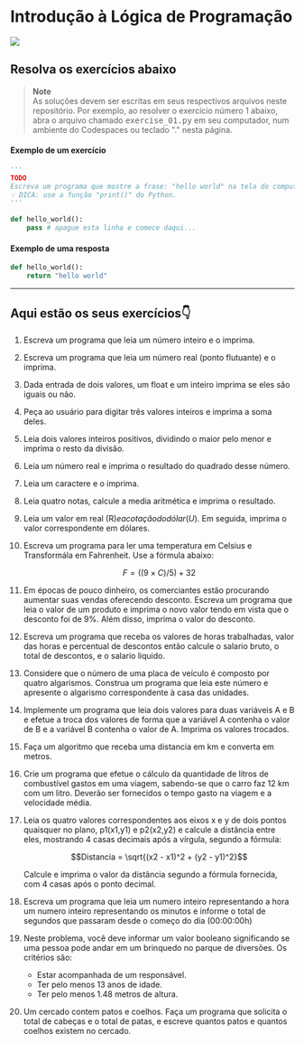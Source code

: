 # Introdução à Lógica de Programação

[![](https://img.shields.io/badge/python-v3.9-blue)](https://www.python.org/downloads/release/python-390/)

## Resolva os exercícios abaixo

> **Note**  
> As soluções devem ser escritas em seus respectivos arquivos neste repositório. Por exemplo, ao resolver o exercício número 1 abaixo, abra o arquivo chamado <kbd>exercise_01.py</kbd> em seu computador, num ambiente do Codespaces ou teclado "." nesta página.

#### Exemplo de um exercício

```python
'''
TODO
Escreva um programa que mostre a frase: "hello world" na tela do computador.
💡 DICA: use a função "print()" do Python.
'''

def hello_world():
    pass # apague esta linha e comece daqui...
```

#### Exemplo de uma resposta

```python
def hello_world():
    return "hello world"
```

---

## Aqui estão os seus exercícios👇

1. Escreva um programa que leia um número inteiro e o imprima.

2. Escreva um programa que leia um número real (ponto flutuante) e o imprima.

3. Dada entrada de dois valores, um float e um inteiro imprima se eles são iguais ou não.

4. Peça ao usuário para digitar três valores inteiros e imprima a soma deles.

5. Leia dois valores inteiros positivos, dividindo o maior pelo menor e imprima o resto da divisão.

6. Leia um número real e imprima o resultado do quadrado desse número.

7. Leia um caractere e o imprima.

8. Leia quatro notas, calcule a media aritmética e imprima o resultado.

9. Leia um valor em real (R$) e a cotação do dólar (U$). Em seguida, imprima o valor correspondente em dólares.

10. Escreva um programa para ler uma temperatura em Celsius e Transformá­la em Fahrenheit. Use a fórmula abaixo:

	$$F = ((9 \times C) / 5) + 32$$

11. Em épocas de pouco dinheiro, os comerciantes estão procurando aumentar suas vendas oferecendo desconto. Escreva um programa que leia o valor de um produto e imprima o novo valor tendo em vista que o desconto foi de 9%. Além disso, imprima o valor do desconto.

12. Escreva um programa que receba os valores de horas trabalhadas, valor das horas e percentual de descontos então calcule o salario bruto, o total de descontos, e o salario liquido.

13. Considere que o número de uma placa de veículo é composto por quatro algarismos. Construa um programa que leia este número e apresente o algarismo correspondente à casa das unidades.

14. Implemente um programa que leia dois valores para duas variáveis A e B e efetue a troca dos valores de forma que a variável A contenha o valor de B e a variável B contenha o valor de A. Imprima os valores trocados.

15. Faça um algoritmo que receba uma distancia em km e converta em metros.

16. Crie um programa que efetue o cálculo da quantidade de litros de combustível gastos em uma viagem, sabendo-­se que o carro faz 12 km com um litro. Deverão ser fornecidos o tempo gasto na viagem e a velocidade média.

17. Leia os quatro valores correspondentes aos eixos x e y de dois pontos quaisquer no plano, p1(x1,y1) e p2(x2,y2) e calcule a distância entre eles, mostrando 4 casas decimais após a vírgula, segundo a fórmula:

	$$Distancia = \sqrt{(x2 - x1)^2 + (y2 - y1)^2}$$

	Calcule e imprima o valor da distância segundo a fórmula fornecida, com 4 casas após o ponto decimal.

18. Escreva um programa que leia um numero inteiro representando a hora um numero inteiro representando os minutos e informe o total de segundos que passaram desde o começo do dia (00:00:00h)

19. Neste problema, você deve informar um valor booleano significando se uma pessoa pode andar em um brinquedo no parque de diversões. Os critérios são:
	
	- Estar acompanhada de um responsável.
	- Ter pelo menos 13 anos de idade.
	- Ter pelo menos 1.48 metros de altura.

20. Um cercado contem patos e coelhos. Faça um programa que solicita o total de cabeças e o total de patas, e escreve quantos patos e quantos coelhos existem no cercado.